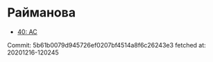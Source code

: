 # Райманова
- [40: AC](40.md)

Commit: 5b61b0079d945726ef0207bf4514a8f6c26243e3
 fetched at: 20201216-120245
